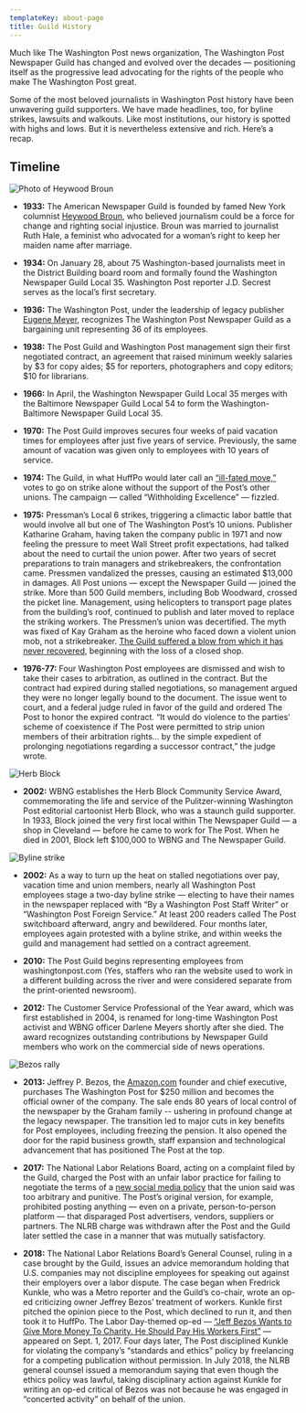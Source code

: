 ```yaml
---
templateKey: about-page
title: Guild History
---
```


Much like The Washington Post news organization, The Washington Post Newspaper Guild has changed and evolved over the decades — positioning itself as the progressive lead advocating for the rights of the people who make The Washington Post great.

Some of the most beloved journalists in Washington Post history have been unwavering guild supporters. We have made headlines, too, for byline strikes, lawsuits and walkouts. Like most institutions, our history is spotted with highs and lows. But it is nevertheless extensive and rich. Here’s a recap.

## Timeline

![Photo of Heywood Broun](./img/photos/heywood-broun-1.jpg "Heywood Broun")

- **1933:** The American Newspaper Guild is founded by famed New York columnist [Heywood Broun](https://en.wikipedia.org/wiki/Heywood_Broun), who believed journalism could be a force for change and righting social injustice. Broun was married to journalist Ruth Hale, a feminist who advocated for a woman’s right to keep her maiden name after marriage.

- **1934:** On January 28, about 75 Washington-based journalists meet in the District Building board room and formally found the Washington Newspaper Guild Local 35. Washington Post reporter J.D. Secrest serves as the local’s first secretary.

- **1936:** The Washington Post, under the leadership of legacy publisher [Eugene Meyer](<https://en.wikipedia.org/wiki/Eugene_Meyer_(financier)>), recognizes The Washington Post Newspaper Guild as a bargaining unit representing 36 of its employees.

- **1938:** The Post Guild and Washington Post management sign their first negotiated contract, an agreement that raised minimum weekly salaries by $3 for copy aides; $5 for reporters, photographers and copy editors; \$10 for librarians.

- **1966:** In April, the Washington Newspaper Guild Local 35 merges with the Baltimore Newspaper Guild Local 54 to form the Washington-Baltimore Newspaper Guild Local 35.

- **1970:** The Post Guild improves secures four weeks of paid vacation times for employees after just five years of service. Previously, the same amount of vacation was given only to employees with 10 years of service.

- **1974:** The Guild, in what HuffPo would later call an [“ill-fated move,”](https://www.huffpost.com/entry/wash-post-busted-pressmens-union-in-1975-strike-why_b_599eed71e4b0cb7715bfd3b2) votes to go on strike alone without the support of the Post’s other unions. The campaign — called “Withholding Excellence” — fizzled.

- **1975:** Pressman’s Local 6 strikes, triggering a climactic labor battle that would involve all but one of The Washington Post’s 10 unions. Publisher Katharine Graham, having taken the company public in 1971 and now feeling the pressure to meet Wall Street profit expectations, had talked about the need to curtail the union power. After two years of secret preparations to train managers and strikebreakers, the confrontation came. Pressmen vandalized the presses, causing an estimated \$13,000 in damages. All Post unions — except the Newspaper Guild — joined the strike. More than 500 Guild members, including Bob Woodward, crossed the picket line. Management, using helicopters to transport page plates from the building’s roof, continued to publish and later moved to replace the striking workers. The Pressmen’s union was decertified. The myth was fixed of Kay Graham as the heroine who faced down a violent union mob, not a strikebreaker. [The Guild suffered a blow from which it has never recovered](https://www.nytimes.com/1976/02/29/archives/chastened-unions-lick-their-wounds-as-last-holdouts-in-20week.html), beginning with the loss of a closed shop.

- **1976-77:** Four Washington Post employees are dismissed and wish to take their cases to arbitration, as outlined in the contract. But the contract had expired during stalled negotiations, so management argued they were no longer legally bound to the document. The issue went to court, and a federal judge ruled in favor of the guild and ordered The Post to honor the expired contract. “It would do violence to the parties' scheme of coexistence if The Post were permitted to strip union members of their arbitration rights... by the simple expedient of prolonging negotiations regarding a successor contract,” the judge wrote.

![Herb Block](./img/photos/herb-block.jpg "Herb Block")

- **2002:** WBNG establishes the Herb Block Community Service Award, commemorating the life and service of the Pulitzer-winning Washington Post editorial cartoonist Herb Block, who was a staunch guild supporter. In 1933, Block joined the very first local within The Newspaper Guild — a shop in Cleveland — before he came to work for The Post. When he died in 2001, Block left \$100,000 to WBNG and The Newspaper Guild.

![Byline strike](./img/photos/byline-strike-kickoff-2002.jpg "Kickoff of the 2002 byline strike.")

- **2002:** As a way to turn up the heat on stalled negotiations over pay, vacation time and union members, nearly all Washington Post employees stage a two-day byline strike — electing to have their names in the newspaper replaced with “By a Washington Post Staff Writer” or “Washington Post Foreign Service.” At least 200 readers called The Post switchboard afterward, angry and bewildered. Four months later, employees again protested with a byline strike, and within weeks the guild and management had settled on a contract agreement.

- **2010:** The Post Guild begins representing employees from washingtonpost.com (Yes, staffers who ran the website used to work in a different building across the river and were considered separate from the print-oriented newsroom).

- **2012:** The Customer Service Professional of the Year award, which was first established in 2004, is renamed for long-time Washington Post activist and WBNG officer Darlene Meyers shortly after she died. The award recognizes outstanding contributions by Newspaper Guild members who work on the commercial side of news operations.

![Bezos rally](./img/photos/bezos-rally-3.jpg "Rally after Bezos bought The Post in 2013 protesting changes to severance pay.")

- **2013:** Jeffrey P. Bezos, the [Amazon.com](https://www.amazon.com) founder and chief executive, purchases The Washington Post for \$250 million and becomes the official owner of the company. The sale ends 80 years of local control of the newspaper by the Graham family -- ushering in profound change at the legacy newspaper. The transition led to major cuts in key benefits for Post employees, including freezing the pension. It also opened the door for the rapid business growth, staff expansion and technological advancement that has positioned The Post at the top.

- **2017:** The National Labor Relations Board, acting on a complaint filed by the Guild, charged the Post with an unfair labor practice for failing to negotiate the terms of a [new social media policy](https://www.washingtonian.com/2017/06/27/the-washington-post-social-media-policy/) that the union said was too arbitrary and punitive. The Post’s original version, for example, prohibited posting anything — even on a private, person-to-person platform — that disparaged Post advertisers, vendors, suppliers or partners. The NLRB charge was withdrawn after the Post and the Guild later settled the case in a manner that was mutually satisfactory.

- **2018:** The National Labor Relations Board’s General Counsel, ruling in a case brought by the Guild, issues an advice memorandum holding that U.S. companies may not discipline employees for speaking out against their employers over a labor dispute. The case began when Fredrick Kunkle, who was a Metro reporter and the Guild’s co-chair, wrote an op-ed criticizing owner Jeffrey Bezos’ treatment of workers. Kunkle first pitched the opinion piece to the Post, which declined to run it, and then took it to HuffPo. The Labor Day-themed op-ed — [“Jeff Bezos Wants to Give More Money To Charity. He Should Pay His Workers First”](https://www.huffpost.com/entry/jeff-bezos-workers_n_59a7220fe4b07e81d354e6e3) — appeared on Sept. 1, 2017. Four days later, The Post disciplined Kunkle for violating the company’s “standards and ethics” policy by freelancing for a competing publication without permission. In July 2018, the NLRB general counsel issued a memorandum saying that even though the ethics policy was lawful, taking disciplinary action against Kunkle for writing an op-ed critical of Bezos was not because he was engaged in “concerted activity” on behalf of the union.
